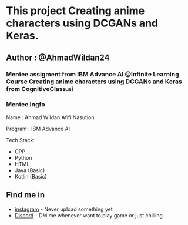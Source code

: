 # This project Creating anime characters using DCGANs and Keras.

## Author : @AhmadWildan24

### Mentee assigment from IBM Advance AI @Infinite Learning Course Creating anime characters using DCGANs and Keras from CognitiveClass.ai

### Mentee Ingfo
Name    : Ahmad Wildan Afifi Nasution

Program : IBM Advance AI

Tech Stack:
- CPP
- Python
- HTML
- Java (Basic)
- Kotlin (Basic)

## Find me in 
- [instagram](https://www.instagram.com/wildan_3198/) - Never upload something yet
- [Discord](https://discordapp.com/users/607966939842740283) - DM me whenever want to play game or just chilling
